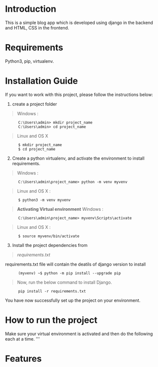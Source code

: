 # Introduction
This is a simple blog app which is developed using django in the backend and HTML, CSS in the frontend.
# Requirements
Python3, pip, virtualenv.
# Installation Guide
If you want to work with this project, please follow the instructions below:
1. create a project folder
>Windows :
```
      C:\Users\admin> mkdir project_name
      C:\Users\admin> cd project_name
```
>Linux and OS X
```
      $ mkdir project_name
      $ cd project_name
```   
2. Create a python virtualenv, and activate the environment to install requirements.
>Windows :
```
      C:\Users\admin\project_name> python -m venv myvenv
```
>Linux and OS X :
```
      $ python3 -m venv myvenv
```   
>**Activating Virtual environment**
>Windows :
```
      C:\Users\admin\project_name> myvenv\Scripts\activate
```
>Linux and OS X :
```
      $ source myvenv/bin/activate
```   
3. Install the project dependencies from  
>*requirements.txt*

requirements.txt file will contain the deatils of django version to install
```
      (myvenv) ~$ python -m pip install --upgrade pip
```   
> Now, run the below command to install Django.
```
      pip install -r requirements.txt 
```

You have now successfully set up the project on your environment.

# How to run the project
Make sure your virtual environment is activated and then do the following each at a time.
'''


# Features
